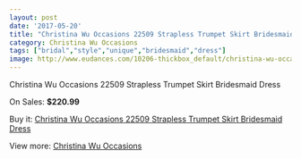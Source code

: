 ```yaml
---
layout: post
date: '2017-05-20'
title: "Christina Wu Occasions 22509 Strapless Trumpet Skirt Bridesmaid Dress"
category: Christina Wu Occasions
tags: ["bridal","style","unique","bridesmaid","dress"]
image: http://www.eudances.com/10206-thickbox_default/christina-wu-occasions-22509-strapless-trumpet-skirt-bridesmaid-dress.jpg
---
```

Christina Wu Occasions 22509 Strapless Trumpet Skirt Bridesmaid Dress

On Sales: **$220.99**
<a href="https://www.eudances.com/en/christina-wu-occasions/3340-christina-wu-occasions-22509-strapless-trumpet-skirt-bridesmaid-dress.html"><amp-img layout="responsive" width="600" height="600" src="//www.eudances.com/10206-thickbox_default/christina-wu-occasions-22509-strapless-trumpet-skirt-bridesmaid-dress.jpg" alt="Christina Wu Occasions 22509 Strapless Trumpet Skirt Bridesmaid Dress 0" /></a>
<a href="https://www.eudances.com/en/christina-wu-occasions/3340-christina-wu-occasions-22509-strapless-trumpet-skirt-bridesmaid-dress.html"><amp-img layout="responsive" width="600" height="600" src="//www.eudances.com/10209-thickbox_default/christina-wu-occasions-22509-strapless-trumpet-skirt-bridesmaid-dress.jpg" alt="Christina Wu Occasions 22509 Strapless Trumpet Skirt Bridesmaid Dress 1" /></a>
<a href="https://www.eudances.com/en/christina-wu-occasions/3340-christina-wu-occasions-22509-strapless-trumpet-skirt-bridesmaid-dress.html"><amp-img layout="responsive" width="600" height="600" src="//www.eudances.com/10208-thickbox_default/christina-wu-occasions-22509-strapless-trumpet-skirt-bridesmaid-dress.jpg" alt="Christina Wu Occasions 22509 Strapless Trumpet Skirt Bridesmaid Dress 2" /></a>
<a href="https://www.eudances.com/en/christina-wu-occasions/3340-christina-wu-occasions-22509-strapless-trumpet-skirt-bridesmaid-dress.html"><amp-img layout="responsive" width="600" height="600" src="//www.eudances.com/10207-thickbox_default/christina-wu-occasions-22509-strapless-trumpet-skirt-bridesmaid-dress.jpg" alt="Christina Wu Occasions 22509 Strapless Trumpet Skirt Bridesmaid Dress 3" /></a>

Buy it: [Christina Wu Occasions 22509 Strapless Trumpet Skirt Bridesmaid Dress](https://www.eudances.com/en/christina-wu-occasions/3340-christina-wu-occasions-22509-strapless-trumpet-skirt-bridesmaid-dress.html "Christina Wu Occasions 22509 Strapless Trumpet Skirt Bridesmaid Dress")

View more: [Christina Wu Occasions](https://www.eudances.com/en/59-christina-wu-occasions "Christina Wu Occasions")